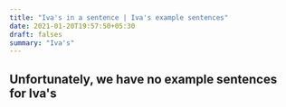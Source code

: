 ```yaml
---
title: "Iva's in a sentence | Iva's example sentences"
date: 2021-01-20T19:57:50+05:30
draft: falses
summary: "Iva's"
---
```

## Unfortunately, we have no example sentences for Iva's                 
